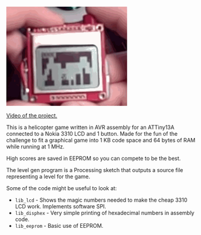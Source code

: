 ![](docs/images/helicopter-game.gif)

[Video of the project.](https://vimeo.com/110753789)

This is a helicopter game written in AVR assembly for an ATTiny13A connected to a Nokia 3310 LCD and 1 button. Made for the fun of the challenge to fit a graphical game into 1 KB code space and 64 bytes of RAM while running at 1 MHz.

High scores are saved in EEPROM so you can compete to be the best.

The level gen program is a Processing sketch that outputs a source file representing a level for the game.

Some of the code might be useful to look at:

* `lib_lcd` - Shows the magic numbers needed to make the cheap 3310 LCD work. Implements software SPI.
* `lib_disphex` - Very simple printing of hexadecimal numbers in assembly code.
* `lib_eeprom` - Basic use of EEPROM.

